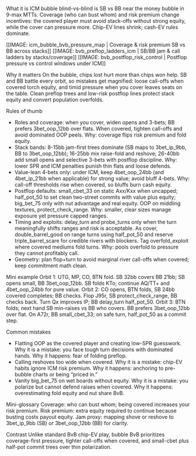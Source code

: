 What it is
ICM bubble blind-vs-blind is SB vs BB near the money bubble in 9-max MTTs. Coverage (who can bust whom) and risk premium change incentives: the covered player must avoid stack-offs without strong equity, while the cover can pressure more. Chip-EV lines shrink; cash-EV rules dominate.

[[IMAGE: icm_bubble_bvb_pressure_map | Coverage & risk premium SB vs BB across stacks]]
[[IMAGE: bvb_preflop_ladders_icm | SB/BB jam & call ladders by stacks/coverage]]
[[IMAGE: bvb_postflop_risk_control | Postflop pressure vs control windows under ICM]]

Why it matters
On the bubble, chips lost hurt more than chips won help. SB and BB battle every orbit, so mistakes get magnified: loose call-offs when covered torch equity, and timid pressure when you cover leaves seats on the table. Clean preflop trees and low-risk postflop lines protect stack equity and convert population overfolds.

Rules of thumb
- Roles and coverage: when you cover, widen opens and 3-bets; BB prefers 3bet_oop_12bb over flats. When covered, tighten call-offs and avoid dominated OOP peels. Why: coverage flips risk premium and fold equity.
- Stack bands: 8-15bb jam-first trees dominate (SB maps to 3bet_ip_9bb, BB to 3bet_oop_12bb); 16-25bb mix raise-fold and reshove; 26-40bb add small opens and selective 3-bets with postflop discipline. Why: lower SPR and ICM penalties punish thin flats and loose defends.
- Value-lean 4-bets only: under ICM, keep 4bet_oop_24bb (and 4bet_ip_21bb when applicable) for strong value; avoid bluff 4-bets. Why: call-off thresholds rise when covered, so bluffs burn cash equity.
- Postflop defaults: small_cbet_33 on static Axx/Kxx when uncapped; half_pot_50 to set clean two-street commits with value plus equity; big_bet_75 only with nut advantage and real equity. OOP on middling textures, protect_check_range. Why: smaller, clear sizes manage exposure yet pressure capped ranges.
- Timing and exploits: delay_turn and probe_turns only when the turn meaningfully shifts ranges and risk is acceptable. As cover, double_barrel_good on range turns using half_pot_50 and reserve triple_barrel_scare for credible rivers with blockers. Tag overfold_exploit where covered mediums fold turns. Why: pools overfold to pressure they cannot profitably call.
- Geometry: plan flop+turn to avoid marginal river call-offs when covered; keep commitment math clean.

Mini example
Orbit 1: UTG, MP, CO, BTN fold. SB 32bb covers BB 21bb; SB opens small, BB 3bet_oop_12bb. SB folds KTo; continue AQ/TT+ and 4bet_oop_24bb for pure value.
Orbit 2: CO opens, BTN folds, SB 24bb covered completes; BB checks. Flop J95r, SB protect_check_range, BB checks back. Turn Qx improves IP; BB delay_turn half_pot_50.
Orbit 3: BTN folds; next hand SB min-raises vs BB who covers. BB prefers 3bet_oop_12bb over flat. On A72r, BB small_cbet_33; on safe turn, half_pot_50 as a commit step.

Common mistakes
- Flatting OOP as the covered player and creating low-SPR guesswork. Why it is a mistake: you face tough turn decisions with dominated hands. Why it happens: fear of folding preflop.
- Calling reshoves too wide when covered. Why it is a mistake: chip-EV habits ignore ICM risk premium. Why it happens: anchoring to pre-bubble charts or being “priced in.”
- Vanity big_bet_75 on wet boards without equity. Why it is a mistake: you polarize but cannot defend raises when covered. Why it happens: overestimating fold equity and nut share BvB.

Mini-glossary
Coverage: who can bust whom; being covered increases your risk premium.
Risk premium: extra equity required to continue because busting costs payout equity.
Jam proxy: mapping shove or reshove to 3bet_ip_9bb (SB) or 3bet_oop_12bb (BB) for clarity.

Contrast
Unlike standard BvB chip-EV play, bubble BvB prioritizes coverage-first pressure, tighter call-offs when covered, and small-cbet plus half-pot commit trees over thin polarization.
